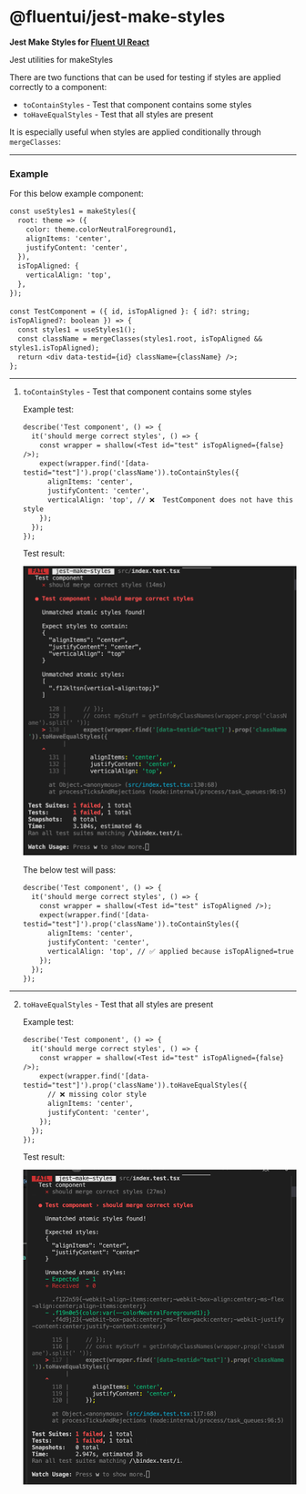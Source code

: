 # @fluentui/jest-make-styles

**Jest Make Styles for [Fluent UI React](https://developer.microsoft.com/en-us/fluentui)**

Jest utilities for makeStyles

There are two functions that can be used for testing if styles are applied correctly to a component:

- `toContainStyles` - Test that component contains some styles
- `toHaveEqualStyles` - Test that all styles are present

It is especially useful when styles are applied conditionally through `mergeClasses`:

---

### Example

For this below example component:

```tsx
const useStyles1 = makeStyles({
  root: theme => ({
    color: theme.colorNeutralForeground1,
    alignItems: 'center',
    justifyContent: 'center',
  }),
  isTopAligned: {
    verticalAlign: 'top',
  },
});

const TestComponent = ({ id, isTopAligned }: { id?: string; isTopAligned?: boolean }) => {
  const styles1 = useStyles1();
  const className = mergeClasses(styles1.root, isTopAligned && styles1.isTopAligned);
  return <div data-testid={id} className={className} />;
};
```

---

1. `toContainStyles` - Test that component contains some styles

   Example test:

   ```tsx
   describe('Test component', () => {
     it('should merge correct styles', () => {
       const wrapper = shallow(<Test id="test" isTopAligned={false} />);
       expect(wrapper.find('[data-testid="test"]').prop('className')).toContainStyles({
         alignItems: 'center',
         justifyContent: 'center',
         verticalAlign: 'top', // ❌  TestComponent does not have this style
       });
     });
   });
   ```

   Test result:

   ![](./toContain.png)

   The below test will pass:

   ```tsx
   describe('Test component', () => {
     it('should merge correct styles', () => {
       const wrapper = shallow(<Test id="test" isTopAligned />);
       expect(wrapper.find('[data-testid="test"]').prop('className')).toContainStyles({
         alignItems: 'center',
         justifyContent: 'center',
         verticalAlign: 'top', // ✅ applied because isTopAligned=true
       });
     });
   });
   ```

---

2. `toHaveEqualStyles` - Test that all styles are present

   Example test:

   ```tsx
   describe('Test component', () => {
     it('should merge correct styles', () => {
       const wrapper = shallow(<Test id="test" isTopAligned={false} />);
       expect(wrapper.find('[data-testid="test"]').prop('className')).toHaveEqualStyles({
         // ❌ missing color style
         alignItems: 'center',
         justifyContent: 'center',
       });
     });
   });
   ```

   Test result:

   ![](./toHaveEqual.png)
